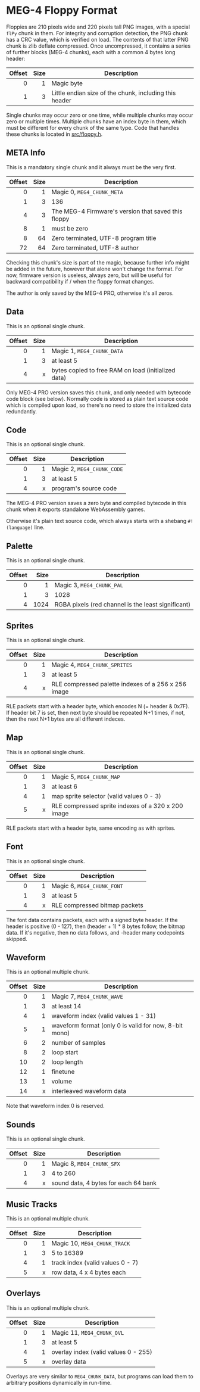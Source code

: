 MEG-4 Floppy Format
===================

Floppies are 210 pixels wide and 220 pixels tall PNG images, with a special `flPy` chunk in them. For integrity and corruption
detection, the PNG chunk has a CRC value, which is verified on load. The contents of that latter PNG chunk is zlib deflate
compressed. Once uncompressed, it contains a series of further blocks (MEG-4 chunks), each with a common 4 bytes long header:

| Offset | Size  | Description                                            |
|-------:|------:|--------------------------------------------------------|
|      0 |     1 | Magic byte                                             |
|      1 |     3 | Little endian size of the chunk, including this header |

Single chunks may occur zero or one time, while multiple chunks may occur zero or multiple times. Multiple chunks have an
index byte in them, which must be different for every chunk of the same type. Code that handles these chunks is located in
[src/floppy.h](../src/floppy.h).

META Info
---------

This is a mandatory single chunk and it always must be the very first.

| Offset | Size  | Description                                            |
|-------:|------:|--------------------------------------------------------|
|      0 |     1 | Magic 0, `MEG4_CHUNK_META`                             |
|      1 |     3 | 136                                                    |
|      4 |     3 | The MEG-4 Firmware's version that saved this floppy    |
|      8 |     1 | must be zero                                           |
|      8 |    64 | Zero terminated, UTF-8 program title                   |
|     72 |    64 | Zero terminated, UTF-8 author                          |

Checking this chunk's size is part of the magic, because further info might be added in the future, however that alone won't
change the format. For now, firmware version is useless, always zero, but will be useful for backward compatibility if / when
the floppy format changes.

The author is only saved by the MEG-4 PRO, otherwise it's all zeros.

Data
----

This is an optional single chunk.

| Offset | Size  | Description                                            |
|-------:|------:|--------------------------------------------------------|
|      0 |     1 | Magic 1, `MEG4_CHUNK_DATA`                             |
|      1 |     3 | at least 5                                             |
|      4 |     x | bytes copied to free RAM on load (initialized data)    |

Only MEG-4 PRO version saves this chunk, and only needed with bytecode code block (see below). Normally code is stored
as plain text source code which is compiled upon load, so there's no need to store the initialized data redundantly.

Code
----

This is an optional single chunk.

| Offset | Size  | Description                                            |
|-------:|------:|--------------------------------------------------------|
|      0 |     1 | Magic 2, `MEG4_CHUNK_CODE`                             |
|      1 |     3 | at least 5                                             |
|      4 |     x | program's source code                                  |

The MEG-4 PRO version saves a zero byte and compiled bytecode in this chunk when it exports standalone WebAssembly games.

Otherwise it's plain text source code, which always starts with a shebang `#!(language)` line.

Palette
-------

This is an optional single chunk.

| Offset | Size  | Description                                            |
|-------:|------:|--------------------------------------------------------|
|      0 |     1 | Magic 3, `MEG4_CHUNK_PAL`                              |
|      1 |     3 | 1028                                                   |
|      4 |  1024 | RGBA pixels (red channel is the least significant)     |

Sprites
-------

This is an optional single chunk.

| Offset | Size  | Description                                            |
|-------:|------:|--------------------------------------------------------|
|      0 |     1 | Magic 4, `MEG4_CHUNK_SPRITES`                          |
|      1 |     3 | at least 5                                             |
|      4 |     x | RLE compressed palette indexes of a 256 x 256 image    |

RLE packets start with a header byte, which encodes N (= header & 0x7F). If header bit 7 is set, then next byte should be
repeated N+1 times, if not, then the next N+1 bytes are all different indeces.

Map
---

This is an optional single chunk.

| Offset | Size  | Description                                            |
|-------:|------:|--------------------------------------------------------|
|      0 |     1 | Magic 5, `MEG4_CHUNK_MAP`                              |
|      1 |     3 | at least 6                                             |
|      4 |     1 | map sprite selector (valid values 0 - 3)               |
|      5 |     x | RLE compressed sprite indexes of a 320 x 200 image     |

RLE packets start with a header byte, same encoding as with sprites.

Font
----

This is an optional single chunk.

| Offset | Size  | Description                                            |
|-------:|------:|--------------------------------------------------------|
|      0 |     1 | Magic 6, `MEG4_CHUNK_FONT`                             |
|      1 |     3 | at least 5                                             |
|      4 |     x | RLE compressed bitmap packets                          |

The font data contains packets, each with a signed byte header. If the header is positive (0 - 127), then (header + 1) * 8
bytes follow, the bitmap data. If it's negative, then no data follows, and -header many codepoints skipped.

Waveform
--------

This is an optional multiple chunk.

| Offset | Size  | Description                                            |
|-------:|------:|--------------------------------------------------------|
|      0 |     1 | Magic 7, `MEG4_CHUNK_WAVE`                             |
|      1 |     3 | at least 14                                            |
|      4 |     1 | waveform index (valid values 1 - 31)                   |
|      5 |     1 | waveform format (only 0 is valid for now, 8-bit mono)  |
|      6 |     2 | number of samples                                      |
|      8 |     2 | loop start                                             |
|     10 |     2 | loop length                                            |
|     12 |     1 | finetune                                               |
|     13 |     1 | volume                                                 |
|     14 |     x | interleaved waveform data                              |

Note that waveform index 0 is reserved.

Sounds
------

This is an optional single chunk.

| Offset | Size  | Description                                            |
|-------:|------:|--------------------------------------------------------|
|      0 |     1 | Magic 8, `MEG4_CHUNK_SFX`                              |
|      1 |     3 | 4 to 260                                               |
|      4 |     x | sound data, 4 bytes for each 64 bank                   |

Music Tracks
------------

This is an optional multiple chunk.

| Offset | Size  | Description                                            |
|-------:|------:|--------------------------------------------------------|
|      0 |     1 | Magic 10, `MEG4_CHUNK_TRACK`                           |
|      1 |     3 | 5 to 16389                                             |
|      4 |     1 | track index (valid values 0 - 7)                       |
|      5 |     x | row data, 4 x 4 bytes each                             |

Overlays
--------

This is an optional multiple chunk.

| Offset | Size  | Description                                            |
|-------:|------:|--------------------------------------------------------|
|      0 |     1 | Magic 11, `MEG4_CHUNK_OVL`                             |
|      1 |     3 | at least 5                                             |
|      4 |     1 | overlay index (valid values 0 - 255)                   |
|      5 |     x | overlay data                                           |

Overlays are very similar to `MEG4_CHUNK_DATA`, but programs can load them to arbitrary positions dynamically in run-time.
